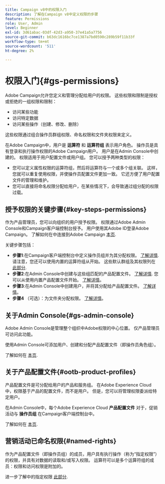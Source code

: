```yaml
---
title: Campaign v8中的权限入门
description: 了解在Campaign v8中定义权限的步骤
feature: Permissions
role: User, Admin
level: Beginner
exl-id: 3d61abac-03df-42d3-a950-37e41a5a7756
source-git-commit: b63dc1616bc7ce1387a7bd0590c289b59f11b33f
workflow-type: tm+mt
source-wordcount: '511'
ht-degree: 2%

---
```


# 权限入门{#gs-permissions}

Adobe Campaign允许您定义和管理分配给用户的权限。 这些权限和限制是授权或拒绝的一组权限和限制：

* 访问某些功能
* 访问特定数据
* 访问某些操作（创建、修改、删除）

这些权限通过组合操作员群组权限、命名权限和文件夹权限来定义。

在Adobe Campaign中，用户是 **运算符** 和 **运算符组** 表示用户角色。 操作员是具有登录和执行操作权限的Adobe Campaign用户。 用户是在Admin Console中创建的。 权限适用于用户配置文件或用户组。 您可以授予两种类型的权限：

* 您可以定义属性权限的运算符组，然后将运算符与一个或多个组关联。 这样，您就可以重复使用权限，并使操作员配置文件更加一致。 它还方便了用户配置文件的管理和维护。
* 您可以直接将命名权限分配给用户，在某些情况下，会导致通过组分配的权限过载。

## 授予权限的关键步骤{#key-steps-permissions}

作为产品管理员，您可以向组织的用户授予权限。 权限通过Adobe Admin Console和Campaign客户端控制台授予。 用户使用其Adobe ID登录Adobe Campaign。 了解如何在中连接到Adobe Campaign [本页](connect.md).

关键步骤包括：

* **步骤1**:在Campaign客户端控制台中定义操作员组并为其分配权限。 [了解详情](manage-permissions.md#create-product-profile).
请注意，您还可以使用内置的运算符组从开始。 这些默认群组及其权限列在 [此部分](manage-permissions.md#ootb-productprofiles).
* **步骤2**:在Admin Console中创建与这些组匹配的产品配置文件。 [了解详情](manage-permissions.md#create-product-profile).
您可以从使用内置产品配置文件开始。 [了解详情](manage-permissions.md#ootb-productprofiles)。
* **步骤3**:在Admin Console中创建用户，并将其分配给产品配置文件。 [了解详情](manage-permissions.md#add-users)。
* **步骤4** （可选）：为文件夹分配权限。 [了解详情](manage-permissions.md#ootb-productprofiles)。

## 关于Admin Console{#gs-admin-console}

Adobe Admin Console是管理整个组织中Adobe权限的中心位置。 仅产品管理员可访问此功能。

使用Admin Console可添加用户、创建和分配产品配置文件（即操作员角色组）。

了解如何在 [本页](manage-permissions.md#add-users).

## 关于产品配置文件{#ootb-product-profiles}

产品配置文件是可分配给用户的产品和服务组。 在Adobe Experience Cloud中，权限基于产品的配置文件，而不是用户。 但是，您可以将管理权限委派给特定用户。

在Admin Console中，每个Adobe Experience Cloud **产品配置文件** 对于，促销活动与 **操作员组** 在Campaign客户端控制台中。

了解如何在 [本页](manage-permissions.md#create-a-product-profile).

## 营销活动已命名权限{#named-rights}

作为产品配置文件（即操作员组）的成员，用户具有执行操作（称为“指定权限”）的权限，并具有对数据的读取和/或写入权限。 运算符可以是多个运算符组的成员：权限和访问权限是附加的。

进一步了解中的指定权限 [此部分](manage-permissions.md#use-named-rights).
